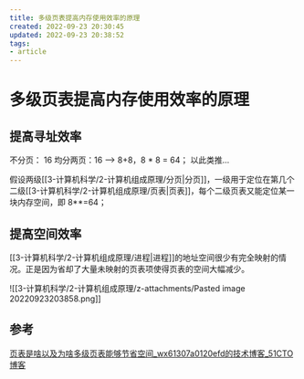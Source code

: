 ```yaml
---
title: 多级页表提高内存使用效率的原理
created: 2022-09-23 20:30:45
updated: 2022-09-23 20:38:52
tags: 
- article
---
```


# 多级页表提高内存使用效率的原理

## 提高寻址效率

不分页： 16
均分两页：16 --> 8+8，8 * 8 = 64；
以此类推...

假设两级[[3-计算机科学/2-计算机组成原理/分页|分页]]，一级用于定位在第几个二级[[3-计算机科学/2-计算机组成原理/页表|页表]]，每个二级页表又能定位某一块内存空间，即 8**=64；

## 提高空间效率

[[3-计算机科学/2-计算机组成原理/进程|进程]]的地址空间很少有完全映射的情况。正是因为省却了大量未映射的页表项使得页表的空间大幅减少。

![[3-计算机科学/2-计算机组成原理/z-attachments/Pasted image 20220923203858.png]]

## 参考

[页表是啥以及为啥多级页表能够节省空间_wx61307a0120efd的技术博客_51CTO博客](https://blog.51cto.com/u_15352922/3742181)
